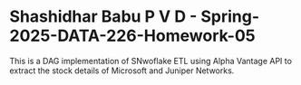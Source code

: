 # Shashidhar Babu P V D - Spring-2025-DATA-226-Homework-05
This is a DAG implementation of SNwoflake ETL using Alpha Vantage API to extract the stock details of Microsoft and Juniper Networks.
